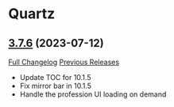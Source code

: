 # Quartz

## [3.7.6](https://github.com/Nevcairiel/Quartz/tree/3.7.6) (2023-07-12)
[Full Changelog](https://github.com/Nevcairiel/Quartz/compare/3.7.5...3.7.6) [Previous Releases](https://github.com/Nevcairiel/Quartz/releases)

- Update TOC for 10.1.5  
- Fix mirror bar in 10.1.5  
- Handle the profession UI loading on demand  
